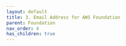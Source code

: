```yaml
---
layout: default
title: 3. Email Address for AWS Foundation
parent: Foundation
nav_order: 4
has_children: true
---
```


